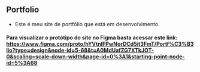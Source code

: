 ## Portfolio
- Este é meu site de portfólio que está em desenvolvimento.
#### Para visualizar o protótipo do site no Figma basta acessar este link: https://www.figma.com/proto/hYVtnlFPwNorDCd5it3FmT/Portf%C3%B3lio?type=design&node-id=5-68&t=A0MdUafZG7XTkJOT-0&scaling=scale-down-width&page-id=0%3A1&starting-point-node-id=5%3A68
